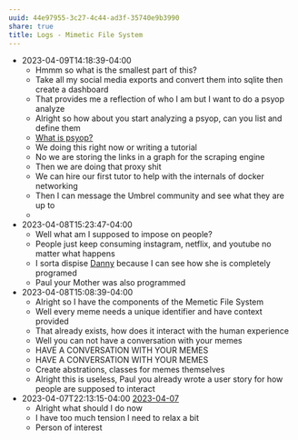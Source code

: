 ```yaml
---
uuid: 44e97955-3c27-4c44-ad3f-35740e9b3990
share: true
title: Logs - Mimetic File System
---
```

* 2023-04-09T14:18:39-04:00
	* Hmmm so what is the smallest part of this?
	* Take all my social media exports and convert them into sqlite then create a dashboard
	* That provides me a reflection of who I am but I want to do a psyop analyze
	* Alright so how about you start analyzing a psyop, can you list and define them
	* [What is psyop?](/undefined)
	* We doing this right now or writing a tutorial
	* No we are storing the links in a graph for the scraping engine
	* Then we are doing that proxy shit
	* We can hire our first tutor to help with the internals of docker networking
	* Then I can message the Umbrel community and see what they are up to
	* 
* 2023-04-08T15:23:47-04:00
	* Well what am I supposed to impose on people?
	* People just keep consuming instagram, netflix, and youtube no matter what happens
	* I sorta dispise [Danny](/undefined) because I can see how she is completely programed
	* Paul your Mother was also programmed
* 2023-04-08T15:08:39-04:00
	* Alright so I have the components of the Memetic File System
	* Well every meme needs a unique identifier and have context provided
	* That already exists, how does it interact with the human experience
	* Well you can not have a conversation with your memes
	* HAVE A CONVERSATION WITH YOUR MEMES
	* HAVE A CONVERSATION WITH YOUR MEMES
	* Create abstrations, classes for memes themselves
	* Alright this is useless, Paul you already wrote a user story for how people are supposed to interact
* 2023-04-07T22:13:15-04:00 [2023-04-07](/undefined)
	* Alright what should I do now
	* I have too much tension I need to relax a bit
	* Person of interest